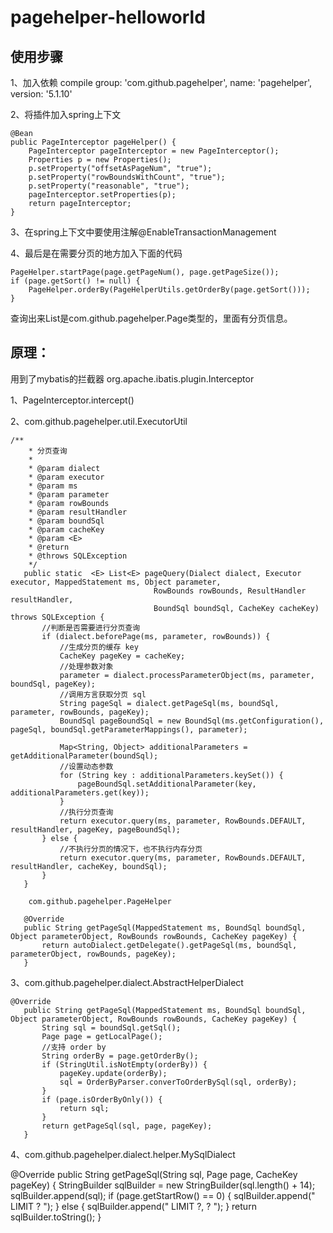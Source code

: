 # pagehelper-helloworld

## 使用步骤
1、加入依赖
compile group: 'com.github.pagehelper', name: 'pagehelper', version: '5.1.10'

2、将插件加入spring上下文

    @Bean
    public PageInterceptor pageHelper() {
        PageInterceptor pageInterceptor = new PageInterceptor();
        Properties p = new Properties();
        p.setProperty("offsetAsPageNum", "true");
        p.setProperty("rowBoundsWithCount", "true");
        p.setProperty("reasonable", "true");
        pageInterceptor.setProperties(p);
        return pageInterceptor;
    }

3、在spring上下文中要使用注解@EnableTransactionManagement

4、最后是在需要分页的地方加入下面的代码

    PageHelper.startPage(page.getPageNum(), page.getPageSize());
    if (page.getSort() != null) {
        PageHelper.orderBy(PageHelperUtils.getOrderBy(page.getSort()));
    }
    
   查询出来List是com.github.pagehelper.Page类型的，里面有分页信息。
   
   ## 原理：
   用到了mybatis的拦截器 org.apache.ibatis.plugin.Interceptor
   
   1、PageInterceptor.intercept()
   
   2、com.github.pagehelper.util.ExecutorUtil
    
    /**
        * 分页查询
        *
        * @param dialect
        * @param executor
        * @param ms
        * @param parameter
        * @param rowBounds
        * @param resultHandler
        * @param boundSql
        * @param cacheKey
        * @param <E>
        * @return
        * @throws SQLException
        */
       public static  <E> List<E> pageQuery(Dialect dialect, Executor executor, MappedStatement ms, Object parameter,
                                    RowBounds rowBounds, ResultHandler resultHandler,
                                    BoundSql boundSql, CacheKey cacheKey) throws SQLException {
           //判断是否需要进行分页查询
           if (dialect.beforePage(ms, parameter, rowBounds)) {
               //生成分页的缓存 key
               CacheKey pageKey = cacheKey;
               //处理参数对象
               parameter = dialect.processParameterObject(ms, parameter, boundSql, pageKey);
               //调用方言获取分页 sql
               String pageSql = dialect.getPageSql(ms, boundSql, parameter, rowBounds, pageKey);
               BoundSql pageBoundSql = new BoundSql(ms.getConfiguration(), pageSql, boundSql.getParameterMappings(), parameter);
   
               Map<String, Object> additionalParameters = getAdditionalParameter(boundSql);
               //设置动态参数
               for (String key : additionalParameters.keySet()) {
                   pageBoundSql.setAdditionalParameter(key, additionalParameters.get(key));
               }
               //执行分页查询
               return executor.query(ms, parameter, RowBounds.DEFAULT, resultHandler, pageKey, pageBoundSql);
           } else {
               //不执行分页的情况下，也不执行内存分页
               return executor.query(ms, parameter, RowBounds.DEFAULT, resultHandler, cacheKey, boundSql);
           }
       }
   
        com.github.pagehelper.PageHelper
        
       @Override
       public String getPageSql(MappedStatement ms, BoundSql boundSql, Object parameterObject, RowBounds rowBounds, CacheKey pageKey) {
           return autoDialect.getDelegate().getPageSql(ms, boundSql, parameterObject, rowBounds, pageKey);
       }
   
   3、com.github.pagehelper.dialect.AbstractHelperDialect
   
    @Override
       public String getPageSql(MappedStatement ms, BoundSql boundSql, Object parameterObject, RowBounds rowBounds, CacheKey pageKey) {
           String sql = boundSql.getSql();
           Page page = getLocalPage();
           //支持 order by
           String orderBy = page.getOrderBy();
           if (StringUtil.isNotEmpty(orderBy)) {
               pageKey.update(orderBy);
               sql = OrderByParser.converToOrderBySql(sql, orderBy);
           }
           if (page.isOrderByOnly()) {
               return sql;
           }
           return getPageSql(sql, page, pageKey);
       }
   
   4、com.github.pagehelper.dialect.helper.MySqlDialect
   
   @Override
       public String getPageSql(String sql, Page page, CacheKey pageKey) {
           StringBuilder sqlBuilder = new StringBuilder(sql.length() + 14);
           sqlBuilder.append(sql);
           if (page.getStartRow() == 0) {
               sqlBuilder.append(" LIMIT ? ");
           } else {
               sqlBuilder.append(" LIMIT ?, ? ");
           }
           return sqlBuilder.toString();
       }



